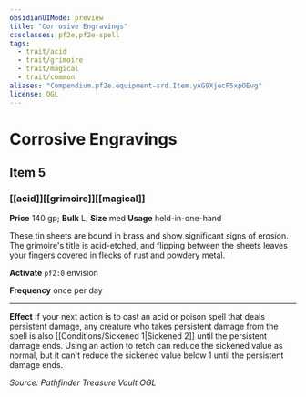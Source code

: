 ```yaml
---
obsidianUIMode: preview
title: "Corrosive Engravings"
cssclasses: pf2e,pf2e-spell
tags:
  - trait/acid
  - trait/grimoire
  - trait/magical
  - trait/common
aliases: "Compendium.pf2e.equipment-srd.Item.yAG9XjecF5xpOEvg"
license: OGL
---
```

# Corrosive Engravings
## Item 5
### [[acid]][[grimoire]][[magical]]


**Price** 140 gp; 
**Bulk** L; **Size** med
**Usage** held-in-one-hand

These tin sheets are bound in brass and show significant signs of erosion. The grimoire's title is acid-etched, and flipping between the sheets leaves your fingers covered in flecks of rust and powdery metal.

**Activate** `pf2:0` envision

**Frequency** once per day

* * *

**Effect** If your next action is to cast an acid or poison spell that deals persistent damage, any creature who takes persistent damage from the spell is also [[Conditions/Sickened 1|Sickened 2]] until the persistent damage ends. Using an action to retch can reduce the sickened value as normal, but it can't reduce the sickened value below 1 until the persistent damage ends.

*Source: Pathfinder Treasure Vault*
*OGL*